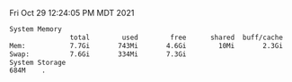 Fri Oct 29 12:24:05 PM MDT 2021
```bash
System Memory
               total        used        free      shared  buff/cache   available
Mem:           7.7Gi       743Mi       4.6Gi        10Mi       2.3Gi       6.6Gi
Swap:          7.6Gi       334Mi       7.3Gi
System Storage
684M	.
```
```bash
